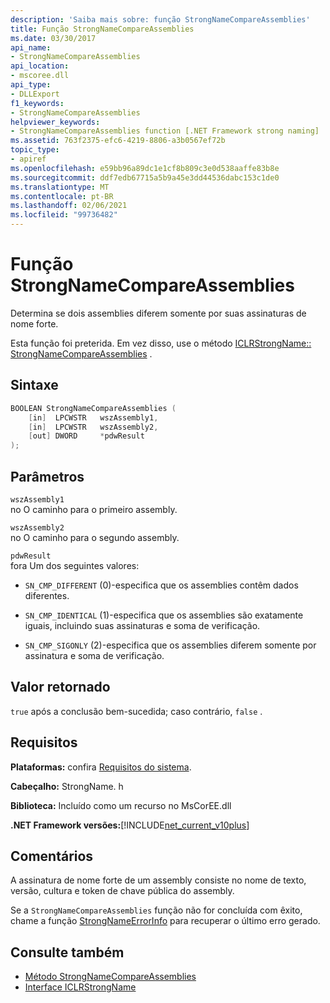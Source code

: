 ```yaml
---
description: 'Saiba mais sobre: função StrongNameCompareAssemblies'
title: Função StrongNameCompareAssemblies
ms.date: 03/30/2017
api_name:
- StrongNameCompareAssemblies
api_location:
- mscoree.dll
api_type:
- DLLExport
f1_keywords:
- StrongNameCompareAssemblies
helpviewer_keywords:
- StrongNameCompareAssemblies function [.NET Framework strong naming]
ms.assetid: 763f2375-efc6-4219-8806-a3b0567ef72b
topic_type:
- apiref
ms.openlocfilehash: e59bb96a89dc1e1cf8b809c3e0d538aaffe83b8e
ms.sourcegitcommit: ddf7edb67715a5b9a45e3dd44536dabc153c1de0
ms.translationtype: MT
ms.contentlocale: pt-BR
ms.lasthandoff: 02/06/2021
ms.locfileid: "99736482"
---
```

# <a name="strongnamecompareassemblies-function"></a>Função StrongNameCompareAssemblies

Determina se dois assemblies diferem somente por suas assinaturas de nome forte.  
  
 Esta função foi preterida. Em vez disso, use o método [ICLRStrongName:: StrongNameCompareAssemblies](../hosting/iclrstrongname-strongnamecompareassemblies-method.md) .  
  
## <a name="syntax"></a>Sintaxe  
  
```cpp  
BOOLEAN StrongNameCompareAssemblies (  
    [in]  LPCWSTR   wszAssembly1,  
    [in]  LPCWSTR   wszAssembly2,  
    [out] DWORD     *pdwResult  
);  
```  
  
## <a name="parameters"></a>Parâmetros  

 `wszAssembly1`  
 no O caminho para o primeiro assembly.  
  
 `wszAssembly2`  
 no O caminho para o segundo assembly.  
  
 `pdwResult`  
 fora Um dos seguintes valores:  
  
- `SN_CMP_DIFFERENT` (0)-especifica que os assemblies contêm dados diferentes.  
  
- `SN_CMP_IDENTICAL` (1)-especifica que os assemblies são exatamente iguais, incluindo suas assinaturas e soma de verificação.  
  
- `SN_CMP_SIGONLY` (2)-especifica que os assemblies diferem somente por assinatura e soma de verificação.  
  
## <a name="return-value"></a>Valor retornado  

 `true` após a conclusão bem-sucedida; caso contrário, `false` .  
  
## <a name="requirements"></a>Requisitos  

 **Plataformas:** confira [Requisitos do sistema](../../get-started/system-requirements.md).  
  
 **Cabeçalho:** StrongName. h  
  
 **Biblioteca:** Incluído como um recurso no MsCorEE.dll  
  
 **.NET Framework versões:**[!INCLUDE[net_current_v10plus](../../../../includes/net-current-v10plus-md.md)]  
  
## <a name="remarks"></a>Comentários  

 A assinatura de nome forte de um assembly consiste no nome de texto, versão, cultura e token de chave pública do assembly.  
  
 Se a `StrongNameCompareAssemblies` função não for concluída com êxito, chame a função [StrongNameErrorInfo](strongnameerrorinfo-function.md) para recuperar o último erro gerado.  
  
## <a name="see-also"></a>Consulte também

- [Método StrongNameCompareAssemblies](../hosting/iclrstrongname-strongnamecompareassemblies-method.md)
- [Interface ICLRStrongName](../hosting/iclrstrongname-interface.md)
